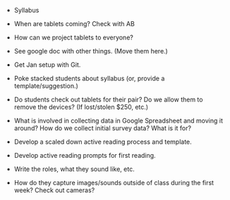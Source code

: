 * Syllabus

* When are tablets coming? Check with AB

* How can we project tablets to everyone?

* See google doc with other things. (Move them here.)

* Get Jan setup with Git.

* Poke stacked students about syllabus (or, provide a template/suggestion.)

* Do students check out tablets for their pair? Do we allow them to remove the devices? (If lost/stolen $250, etc.)

* What is involved in collecting data in Google Spreadsheet and moving it around? How do we collect initial survey data? What is it for?

* Develop a scaled down active reading process and template.

* Develop active reading prompts for first reading.

* Write the roles, what they sound like, etc.

* How do they capture images/sounds outside of class during the first week? Check out cameras?
